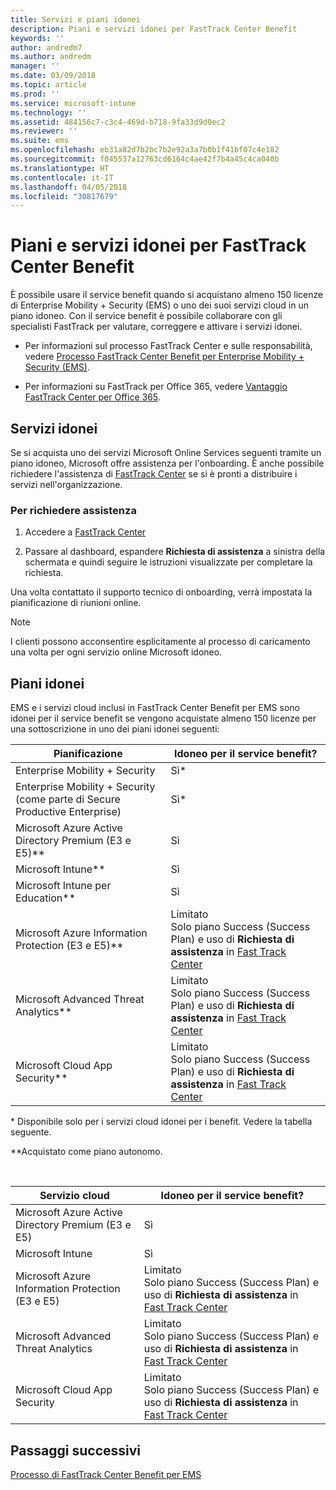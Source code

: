 ```yaml
---
title: Servizi e piani idonei
description: Piani e servizi idonei per FastTrack Center Benefit
keywords: ''
author: andredm7
ms.author: andredm
manager: ''
ms.date: 03/09/2018
ms.topic: article
ms.prod: ''
ms.service: microsoft-intune
ms.technology: ''
ms.assetid: 484156c7-c3c4-469d-b718-9fa33d9d0ec2
ms.reviewer: ''
ms.suite: ems
ms.openlocfilehash: eb31a82d7b2bc7b2e92a3a7b0b1f41bf07c4e182
ms.sourcegitcommit: f045537a12763cd6164c4ae42f7b4a45c4ca040b
ms.translationtype: HT
ms.contentlocale: it-IT
ms.lasthandoff: 04/05/2018
ms.locfileid: "30817679"
---
```

# <a name="fasttrack-center-benefit-eligible-services-and-plans"></a>Piani e servizi idonei per FastTrack Center Benefit
È possibile usare il service benefit quando si acquistano almeno 150 licenze di Enterprise Mobility + Security (EMS) o uno dei suoi servizi cloud in un piano idoneo. Con il service benefit è possibile collaborare con gli specialisti FastTrack per valutare, correggere e attivare i servizi idonei.

- Per informazioni sul processo FastTrack Center e sulle responsabilità, vedere [Processo FastTrack Center Benefit per Enterprise Mobility + Security (EMS)](fasttrack-center-benefit-process-for-enterprise-mobility-suite-ems.md).

- Per informazioni su FastTrack per Office 365, vedere [Vantaggio FastTrack Center per Office 365](https://technet.microsoft.com/library/office-365-onboarding-benefit.aspx).

## <a name="eligible-services"></a>Servizi idonei

Se si acquista uno dei servizi Microsoft Online Services seguenti tramite un piano idoneo, Microsoft offre assistenza per l'onboarding. È anche possibile richiedere l'assistenza di [FastTrack Center](http://fasttrack.microsoft.com/) se si è pronti a distribuire i servizi nell'organizzazione.

### <a name="to-request-assistance"></a>Per richiedere assistenza

1. Accedere a [FastTrack Center](http://fasttrack.microsoft.com/)

2. Passare al dashboard, espandere **Richiesta di assistenza** a sinistra della schermata e quindi seguire le istruzioni visualizzate per completare la richiesta.

Una volta contattato il supporto tecnico di onboarding, verrà impostata la pianificazione di riunioni online.

> [!NOTE]
> I clienti possono acconsentire esplicitamente al processo di caricamento una volta per ogni servizio online Microsoft idoneo.

## <a name="eligible-plans"></a>Piani idonei
EMS e i servizi cloud inclusi in FastTrack Center Benefit per EMS sono idonei per il service benefit se vengono acquistate almeno 150 licenze per una sottoscrizione in uno dei piani idonei seguenti:

|Pianificazione|Idoneo per il service benefit?|
|--------|-------------------------------------|
|Enterprise Mobility + Security |Sì*|
|Enterprise Mobility + Security (come parte di Secure Productive Enterprise)|Sì*|
|Microsoft Azure Active Directory Premium (E3 e E5)**|Sì|
|Microsoft Intune**|Sì|
|Microsoft Intune per Education** |Sì |
|Microsoft Azure Information Protection (E3 e E5)**|Limitato</br>Solo piano Success (Success Plan) e uso di **Richiesta di assistenza** in [Fast Track Center](https://fasttrack.microsoft.com/)|
|Microsoft Advanced Threat Analytics**|Limitato</br>Solo piano Success (Success Plan) e uso di **Richiesta di assistenza** in [Fast Track Center](https://fasttrack.microsoft.com/)|
|Microsoft Cloud App Security**|Limitato</br>Solo piano Success (Success Plan) e uso di **Richiesta di assistenza** in [Fast Track Center](https://fasttrack.microsoft.com/)|

&ast; Disponibile solo per i servizi cloud idonei per i benefit. Vedere la tabella seguente.

**Acquistato come piano autonomo.

&nbsp;

|Servizio cloud|Idoneo per il service benefit?|
|--------|-------------------------------------|
|Microsoft Azure Active Directory Premium (E3 e E5)|Sì|
|Microsoft Intune|Sì|
|Microsoft Azure Information Protection (E3 e E5)|Limitato</br>Solo piano Success (Success Plan) e uso di **Richiesta di assistenza** in [Fast Track Center](https://fasttrack.microsoft.com/)|
|Microsoft Advanced Threat Analytics|Limitato</br>Solo piano Success (Success Plan) e uso di **Richiesta di assistenza** in [Fast Track Center](https://fasttrack.microsoft.com/)|
|Microsoft Cloud App Security|Limitato</br>Solo piano Success (Success Plan) e uso di **Richiesta di assistenza** in [Fast Track Center](https://fasttrack.microsoft.com/)|

## <a name="next-steps"></a>Passaggi successivi

[Processo di FastTrack Center Benefit per EMS](fasttrack-center-benefit-process-for-ems-environment-expectations.md)
